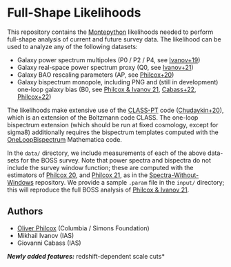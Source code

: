 # Full-Shape Likelihoods

This repository contains the [Montepython](https://github.com/brinckmann/montepython_public) likelihoods needed to perform full-shape analysis of current and future survey data. The likelihood can be used to analyze any of the following datasets:
- Galaxy power spectrum multipoles (P0 / P2 / P4, see [Ivanov+19](https://arxiv.org/abs/1909.05277))
- Galaxy real-space power spectrum proxy (Q0, see [Ivanov+21](https://arxiv.org/abs/2110.00006))
- Galaxy BAO rescaling parameters (AP, see [Philcox+20](https://arxiv.org/abs/2002.04035))
- Galaxy bispectrum monopole, including PNG and (still in development) one-loop galaxy bias (B0, see [Philcox & Ivanov 21](https://arxiv.org/abs/2112.04515), [Cabass+22](https://arxiv.org/abs/2201.07238), [Philcox+22](https://arxiv.org/abs/2206.02800))

The likelihoods make extensive use of the [CLASS-PT](https://github.com/michalychforever/CLASS-PT) code ([Chudaykin+20](https://arxiv.org/abs/2004.10607)), which is an extension of the Boltzmann code CLASS. The one-loop bispectrum extension (which should be run at fixed cosmology, except for sigma8) additionally requires the bispectrum templates computed with the [OneLoopBispectrum](https://github.com/oliverphilcox/OneLoopBispectrum) Mathematica code.

In the ```data/``` directory, we include measurements of each of the above data-sets for the BOSS survey. Note that power spectra and bispectra do not include the survey window function; these are computed with the estimators of [Philcox 20](https://arxiv.org/abs/2012.09389), and [Philcox 21](https://arxiv.org/abs/2107.06287), as in the [Spectra-Without-Windows](https://github.com/oliverphilcox/Spectra-Without-Windows) repository. We provide a sample ```.param``` file in the ```input/``` directory; this will reproduce the full BOSS analysis of [Philcox & Ivanov 21](https://arxiv.org/abs/2112.04515).

## Authors
- [Oliver Philcox](mailto:ohep2@cantab.ac.uk) (Columbia / Simons Foundation)
- Mikhail Ivanov (IAS)
- Giovanni Cabass (IAS)

***Newly added features:*** redshift-dependent scale cuts*
